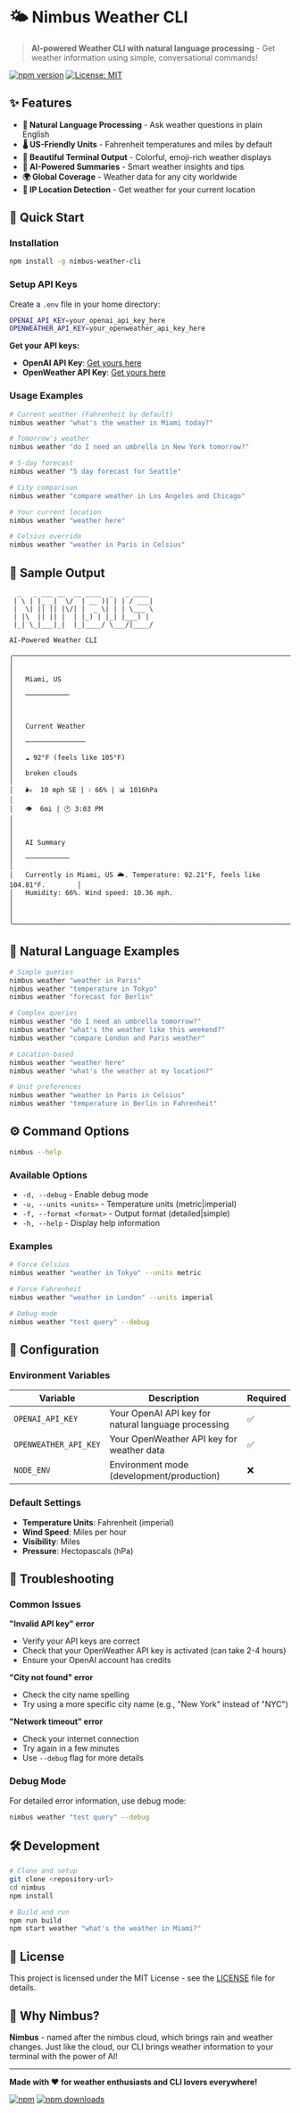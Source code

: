 # 🌤️ Nimbus Weather CLI

> **AI-powered Weather CLI with natural language processing** - Get weather information using simple, conversational commands!

[![npm version](https://badge.fury.io/js/nimbus-weather-cli.svg)](https://badge.fury.io/js/nimbus-weather-cli)
[![License: MIT](https://img.shields.io/badge/License-MIT-yellow.svg)](https://opensource.org/licenses/MIT)

## ✨ Features

- **🤖 Natural Language Processing** - Ask weather questions in plain English
- **🌡️ US-Friendly Units** - Fahrenheit temperatures and miles by default
- **🎨 Beautiful Terminal Output** - Colorful, emoji-rich weather displays
- **🧠 AI-Powered Summaries** - Smart weather insights and tips
- **🌍 Global Coverage** - Weather data for any city worldwide
- **📍 IP Location Detection** - Get weather for your current location

## 🚀 Quick Start

### Installation

```bash
npm install -g nimbus-weather-cli
```

### Setup API Keys

Create a `.env` file in your home directory:

```bash
OPENAI_API_KEY=your_openai_api_key_here
OPENWEATHER_API_KEY=your_openweather_api_key_here
```

**Get your API keys:**

- **OpenAI API Key**: [Get yours here](https://platform.openai.com/api-keys)
- **OpenWeather API Key**: [Get yours here](https://openweathermap.org/api)

### Usage Examples

```bash
# Current weather (Fahrenheit by default)
nimbus weather "what's the weather in Miami today?"

# Tomorrow's weather
nimbus weather "do I need an umbrella in New York tomorrow?"

# 5-day forecast
nimbus weather "5 day forecast for Seattle"

# City comparison
nimbus weather "compare weather in Los Angeles and Chicago"

# Your current location
nimbus weather "weather here"

# Celsius override
nimbus weather "weather in Paris in Celsius"
```

## 📖 Sample Output

```
  _   _ ___ __  __ ____  _   _ ____
 | \ | |_ _|  \/  | __ )| | | / ___|
 |  \| || || |\/| |  _ \| | | \___ \
 | |\  || || |  | |_) | |_| |___) |
 |_| \_|___|_|  |_|____/ \___/|____/

AI-Powered Weather CLI

╭──────────────────────────────────────────────────────────────────────────────────╮
│                                                                                  │
│   Miami, US                                                                      │
│   ───────────                                                                    │
│                                                                                  │
│   Current Weather                                                                │
│   ───────────────                                                                │
│   ☁️ 92°F (feels like 105°F)                                                     │
│   broken clouds                                                                  │
│   🌬️  10 mph SE | 💧 66% | 📊 1016hPa                                           │
│   👁️  6mi | 🕐 3:03 PM                                                           │
│                                                                                  │
│   AI Summary                                                                     │
│   ───────────                                                                    │
│   Currently in Miami, US 🌥️. Temperature: 92.21°F, feels like 104.81°F.        │
│   Humidity: 66%. Wind speed: 10.36 mph.                                         │
│                                                                                  │
╰──────────────────────────────────────────────────────────────────────────────────╯
```

## 🎯 Natural Language Examples

```bash
# Simple queries
nimbus weather "weather in Paris"
nimbus weather "temperature in Tokyo"
nimbus weather "forecast for Berlin"

# Complex queries
nimbus weather "do I need an umbrella tomorrow?"
nimbus weather "what's the weather like this weekend?"
nimbus weather "compare London and Paris weather"

# Location-based
nimbus weather "weather here"
nimbus weather "what's the weather at my location?"

# Unit preferences
nimbus weather "weather in Paris in Celsius"
nimbus weather "temperature in Berlin in Fahrenheit"
```

## ⚙️ Command Options

```bash
nimbus --help
```

### Available Options

- `-d, --debug` - Enable debug mode
- `-u, --units <units>` - Temperature units (metric|imperial)
- `-f, --format <format>` - Output format (detailed|simple)
- `-h, --help` - Display help information

### Examples

```bash
# Force Celsius
nimbus weather "weather in Tokyo" --units metric

# Force Fahrenheit
nimbus weather "weather in London" --units imperial

# Debug mode
nimbus weather "test query" --debug
```

## 🔧 Configuration

### Environment Variables

| Variable              | Description                                         | Required |
| --------------------- | --------------------------------------------------- | -------- |
| `OPENAI_API_KEY`      | Your OpenAI API key for natural language processing | ✅       |
| `OPENWEATHER_API_KEY` | Your OpenWeather API key for weather data           | ✅       |
| `NODE_ENV`            | Environment mode (development/production)           | ❌       |

### Default Settings

- **Temperature Units**: Fahrenheit (imperial)
- **Wind Speed**: Miles per hour
- **Visibility**: Miles
- **Pressure**: Hectopascals (hPa)

## 🐛 Troubleshooting

### Common Issues

**"Invalid API key" error**

- Verify your API keys are correct
- Check that your OpenWeather API key is activated (can take 2-4 hours)
- Ensure your OpenAI account has credits

**"City not found" error**

- Check the city name spelling
- Try using a more specific city name (e.g., "New York" instead of "NYC")

**"Network timeout" error**

- Check your internet connection
- Try again in a few minutes
- Use `--debug` flag for more details

### Debug Mode

For detailed error information, use debug mode:

```bash
nimbus weather "test query" --debug
```

## 🛠️ Development

```bash
# Clone and setup
git clone <repository-url>
cd nimbus
npm install

# Build and run
npm run build
npm start weather "what's the weather in Miami?"
```

## 📝 License

This project is licensed under the MIT License - see the [LICENSE](LICENSE) file for details.

## 🌟 Why Nimbus?

**Nimbus** - named after the nimbus cloud, which brings rain and weather changes. Just like the cloud, our CLI brings weather information to your terminal with the power of AI!

---

**Made with ❤️ for weather enthusiasts and CLI lovers everywhere!**

[![npm](https://img.shields.io/npm/v/nimbus-weather-cli.svg)](https://www.npmjs.com/package/nimbus-weather-cli)
[![npm downloads](https://img.shields.io/npm/dm/nimbus-weather-cli.svg)](https://www.npmjs.com/package/nimbus-weather-cli)
